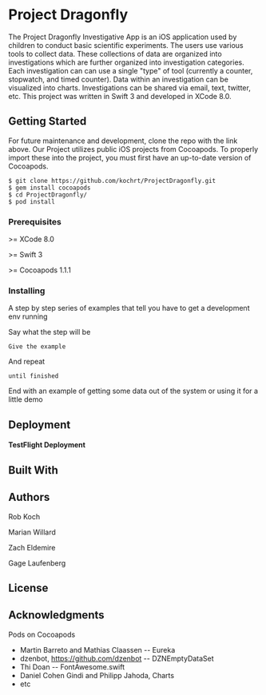 # Project Dragonfly

The Project Dragonfly Investigative App is an iOS application used by children to conduct basic scientific experiments. The users  use various tools to collect data. These collections of data are organized into investigations which are further organized into investigation categories. Each investigation can can use a single "type" of tool (currently a counter, stopwatch, and timed counter). Data within an investigation can be visualized into charts. Investigations can be shared via email, text, twitter, etc. This project was written in Swift 3 and developed in XCode 8.0. 

## Getting Started

For future maintenance and development, clone the repo with the link above. Our Project utilizes public iOS projects from Cocoapods. To properly import these into the project, you must first have an up-to-date version of Cocoapods. 

```
$ git clone https://github.com/kochrt/ProjectDragonfly.git
$ gem install cocoapods
$ cd ProjectDragonfly/ 
$ pod install
```

### Prerequisites

\>= XCode 8.0

\>= Swift 3

\>= Cocoapods 1.1.1

### Installing

A step by step series of examples that tell you have to get a development env running

Say what the step will be

```
Give the example
```

And repeat

```
until finished
```

End with an example of getting some data out of the system or using it for a little demo


## Deployment

#### TestFlight Deployment


## Built With


## Authors

Rob Koch

Marian Willard

Zach Eldemire

Gage Laufenberg

## License

## Acknowledgments

Pods on Cocoapods
* Martin Barreto and Mathias Claassen -- Eureka
* dzenbot, https://github.com/dzenbot -- DZNEmptyDataSet
* Thi Doan -- FontAwesome.swift
* Daniel Cohen Gindi and Philipp Jahoda, Charts
* etc
